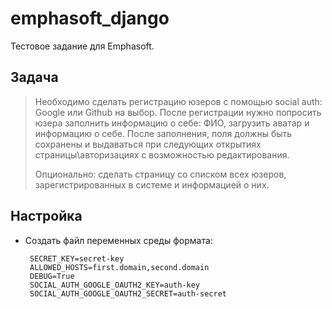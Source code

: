 # emphasoft_django
Тестовое задание для Emphasoft.

## Задача

> Необходимо сделать регистрацию юзеров с помощью social auth: Google
> или Github на выбор.   После регистрации нужно попросить юзера
> заполнить информацию о себе: ФИО, загрузить аватар и информацию о
> себе. После заполнения, поля должны быть сохранены и выдаваться при
> следующих открытиях страницы\авторизациях с возможностью
> редактирования.   
>
> Опционально: сделать страницу со списком всех
> юзеров, зарегистрированных в системе и информацией о них.

## Настройка

 - Создать файл переменных среды формата:
 
	    SECRET_KEY=secret-key  
	    ALLOWED_HOSTS=first.domain,second.domain  
	    DEBUG=True
        SOCIAL_AUTH_GOOGLE_OAUTH2_KEY=auth-key
        SOCIAL_AUTH_GOOGLE_OAUTH2_SECRET=auth-secret